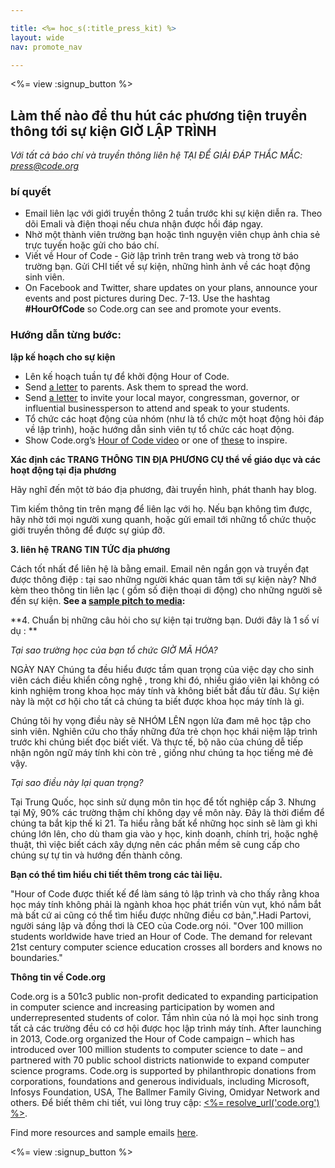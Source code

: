 ```yaml
---

title: <%= hoc_s(:title_press_kit) %>
layout: wide
nav: promote_nav

---
```


<%= view :signup_button %>

## Làm thế nào để thu hút các phương tiện truyền thông tới sự kiện GIỜ LẬP TRÌNH 

*Với tất cả báo chí và truyền thông liên hệ TẠI ĐỂ GIẢI ĐÁP THẮC MẮC: <press@code.org>*

### bí quyết

  * Email liên lạc với giới truyền thông 2 tuần trước khi sự kiện diễn ra. Theo dõi Emali và điện thoại nếu chưa nhận được hồi đáp ngay.
  * Nhờ một thành viên trường bạn hoặc tình nguyện viên chụp ảnh chia sẻ trực tuyến hoặc gửi cho báo chí.
  * Viết về Hour of Code - Giờ lập trình trên trang web và trong tờ báo trường bạn. Gửi CHI tiết về sự kiện, những hình ảnh về các hoạt động sinh viên.
  * On Facebook and Twitter, share updates on your plans, announce your events and post pictures during Dec. 7-13. Use the hashtag **#HourOfCode** so Code.org can see and promote your events.

### Hướng dẫn từng bước:

**lập kế hoạch cho sự kiện**

  * Lên kế hoạch tuần tự để khởi động Hour of Code.
  * Send [a letter](<%= resolve_url('/promote#sample-emails') %>) to parents. Ask them to spread the word.
  * Send [a letter](<%= resolve_url('/promote#sample-emails') %>) to invite your local mayor, congressman, governor, or influential businessperson to attend and speak to your students.
  * Tổ chức các hoạt động của nhóm (như là tổ chức một hoạt động hỏi đáp về lập trình), hoặc hướng dẫn sinh viên tự tổ chức các hoạt động.
  * Show Code.org’s [Hour of Code video](<%= resolve_url('/') %>) or one of [these](<%= resolve_url('/promote#videos') %>) to inspire.

**Xác định các TRANG THÔNG TIN ĐỊA PHƯƠNG CỤ thể về giáo dục và các hoạt động tại địa phương**

Hãy nghĩ đến một tờ báo địa phương, đài truyền hình, phát thanh hay blog.

Tìm kiếm thông tin trên mạng để liên lạc với họ. Nếu bạn không tìm được, hãy nhờ tới mọi người xung quanh, hoặc gửi email tới những tổ chức thuộc giới truyền thông để được sự giúp đỡ.

**3. liên hệ TRANG TIN TỨC địa phương**

Cách tốt nhất để liên hệ là bằng email. Email nên ngắn gọn và truyền đạt được thông điệp : tại sao những người khác quan tâm tới sự kiện này? Nhớ kèm theo thông tin liên lạc ( gồm số điện thoại di động) cho những người sẽ đến sự kiện. **See a [sample pitch to media](<%= resolve_url('/promote#sample-emails') %>):**

**4. Chuẩn bị những câu hỏi cho sự kiện tại trường bạn. Dưới đây là 1 số ví dụ : **

*Tại sao trường học của bạn tổ chức GIỜ MÃ HÓA?*

NGÀY NAY Chúng ta đều hiểu được tầm quan trọng của việc dạy cho sinh viên cách điều khiển công nghệ , trong khi đó, nhiều giáo viên lại không có kinh nghiệm trong khoa học máy tính và không biết bắt đầu từ đâu. Sự kiện này là một cơ hội cho tất cả chúng ta biết được khoa học máy tính là gì.

Chúng tôi hy vọng điều này sẽ NHÓM LÊN ngọn lửa đam mê học tập cho sinh viên. Nghiên cứu cho thấy những đứa trẻ chọn học khái niệm lập trình trước khi chúng biết đọc biết viết. Và thực tế, bộ não của chúng dễ tiếp nhận ngôn ngữ máy tính khi còn trẻ , giống như chúng ta học tiếng mẻ đẻ vậy.

*Tại sao điều này lại quan trọng?*

Tại Trung Quốc, học sinh sử dụng môn tin học để tốt nghiệp cấp 3. Nhưng tại Mỹ, 90% các trường thậm chí không dạy về môn này. Đây là thời điểm để chúng ta bắt kịp thế kỉ 21. Ta hiểu rằng bất kể những học sinh sẽ làm gì khi chúng lớn lên, cho dù tham gia vào y học, kinh doanh, chính trị, hoặc nghệ thuật, thì việc biết cách xây dựng nên các phần mềm sẽ cung cấp cho chúng sự tự tin và hướng đến thành công.

**Bạn có thể tìm hiểu chi tiết thêm trong các tài liệu.**

"Hour of Code được thiết kế để làm sáng tỏ lập trình và cho thấy rằng khoa học máy tính không phải là ngành khoa học phát triển vùn vụt, khó nắm bắt mà bất cứ ai cũng có thể tìm hiểu được những điều cơ bản,".Hadi Partovi, người sáng lập và đồng thơi là CEO của Code.org nói. "Over 100 million students worldwide have tried an Hour of Code. The demand for relevant 21st century computer science education crosses all borders and knows no boundaries."

**Thông tin về Code.org**

Code.org is a 501c3 public non-profit dedicated to expanding participation in computer science and increasing participation by women and underrepresented students of color. Tầm nhìn của nó là mọi học sinh trong tất cả các trường đều có cơ hội được học lập trình máy tính. After launching in 2013, Code.org organized the Hour of Code campaign – which has introduced over 100 million students to computer science to date – and partnered with 70 public school districts nationwide to expand computer science programs. Code.org is supported by philanthropic donations from corporations, foundations and generous individuals, including Microsoft, Infosys Foundation, USA, The Ballmer Family Giving, Omidyar Network and others. Để biết thêm chi tiết, vui lòng truy cập: [<%= resolve_url('code.org') %>](<%= resolve_url('https://code.org') %>).

  
Find more resources and sample emails [here](<%= resolve_url('/promote') %>).

<%= view :signup_button %>